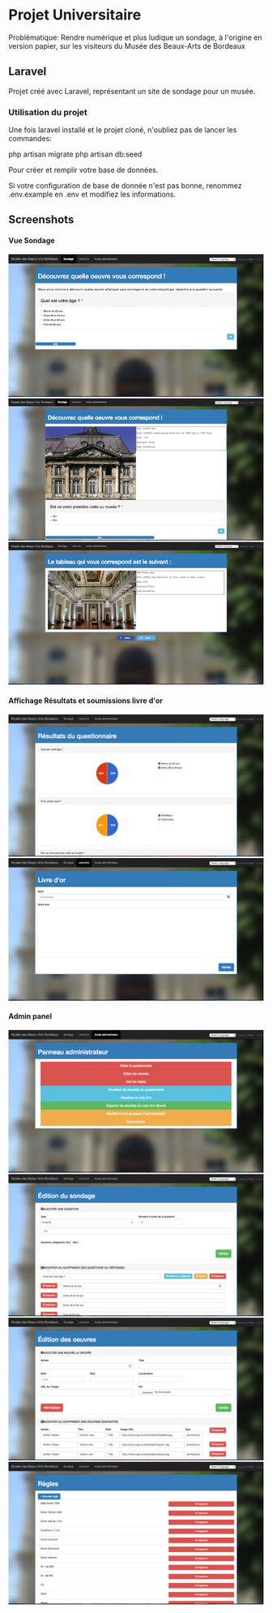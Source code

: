 # Projet Universitaire
Problématique: Rendre numérique et plus ludique un sondage, à l'origine en version papier, sur les visiteurs du Musée des Beaux-Arts de Bordeaux 

## Laravel
Projet créé avec Laravel, représentant un site de sondage pour un musée.

### Utilisation du projet
Une fois laravel installé et le projet cloné, n'oubliez pas de lancer les commandes:

php artisan migrate
php artisan db:seed

Pour créer et remplir votre base de données.

Si votre configuration de base de donnée n'est pas bonne, renommez .env.example en .env et modifiez les informations.

## Screenshots

#### Vue Sondage
![your_artwork](https://github.com/AntoineGagnon/BABordeaux/blob/master/screenshots/sondage_1.png)
![your_artwork](https://github.com/AntoineGagnon/BABordeaux/blob/master/screenshots/sondage_2.png)
![your_artwork](https://github.com/AntoineGagnon/BABordeaux/blob/master/screenshots/your_artwork.png)

#### Affichage Résultats et soumissions livre d'or
![your_artwork](https://github.com/AntoineGagnon/BABordeaux/blob/master/screenshots/results_display_1.png)
![your_artwork](https://github.com/AntoineGagnon/BABordeaux/blob/master/screenshots/livre_or_1.png)

#### Admin panel
![your_artwork](https://github.com/AntoineGagnon/BABordeaux/blob/master/screenshots/admin_panel.png)
![your_artwork](https://github.com/AntoineGagnon/BABordeaux/blob/master/screenshots/edition_sondage.png)
![your_artwork](https://github.com/AntoineGagnon/BABordeaux/blob/master/screenshots/edition_oeuvres.png)
![your_artwork](https://github.com/AntoineGagnon/BABordeaux/blob/master/screenshots/rules.png)
